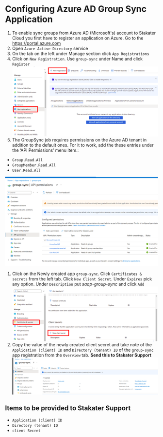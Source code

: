 # Configuring Azure AD Group Sync Application

1. To enable sync groups from Azure AD (Microsoft's) account to Stakater Cloud you first have to register an application on Azure. Go to the <https://portal.azure.com>
1. Open `Azure Active Directory` service
1. On the tab on the left under Manage section click `App Registrations`
1. Click on `New Registration`. Use `group-sync` under Name and click `Register`
![Azure AD](images/azure-ad.png)
1. The GroupSync job requires permissions on the Azure AD tenant in addition to the default ones. For it to work, add the these entries under the ‘API Permissions’ menu item.:

- `Group.Read.All`
- `GroupMember.Read.All`
- `User.Read.All`

![Azure App API Permissions](images/azure-permissions-group-sync.png)

1. Click on the Newly created app `group-sync`. Click `Certificates & secrets` from the left tab. Click `New Client Secret`. Under `Expires` pick any option. Under `Description` put *saap-group-sync* and click `Add`
![Certificates and Secrets](images/azure-ad-certificates-secrets.png)
1. Copy the value of the newly created client secret and take note of the `Application (client) ID` and `Directory (tenant) ID` of the `group-sync` app registration from the `Overview` tab. **Send this to Stakater Support**
![Client-Tenant-ID](images/azure-ad-clientid-tenantid.png)

## Items to be provided to Stakater Support

- `Application (client) ID`
- `Directory (tenant) ID`
- `client Secret`
